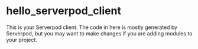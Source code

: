 # hello_serverpod_client

This is your Serverpod client. The code in here is mostly generated by
Serverpod, but you may want to make changes if you are adding modules to your
project.
